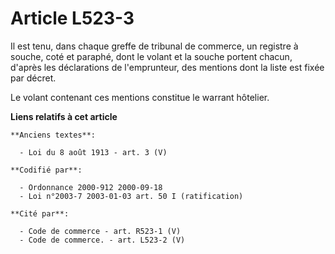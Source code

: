 # Article L523-3

Il est tenu, dans chaque greffe de tribunal de commerce, un registre à souche, coté et paraphé, dont le volant et la souche
portent chacun, d'après les déclarations de l'emprunteur, des mentions dont la liste est fixée par décret.

Le volant contenant ces mentions constitue le warrant hôtelier.

**Liens relatifs à cet article**

	**Anciens textes**:

	  - Loi du 8 août 1913 - art. 3 (V)

	**Codifié par**:

	  - Ordonnance 2000-912 2000-09-18
	  - Loi n°2003-7 2003-01-03 art. 50 I (ratification)

	**Cité par**:

	  - Code de commerce - art. R523-1 (V)
	  - Code de commerce. - art. L523-2 (V)
